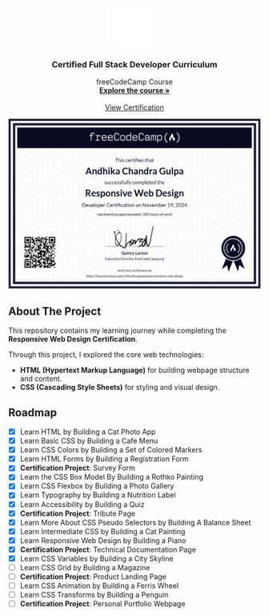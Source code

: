 <!-- PROJECT LOGO -->
<br />
<div align="center">
<img src="images/logo.svg" alt="Logo" width="80" height="80">

<h3 align="center">Certified Full Stack Developer Curriculum</h3>

<p align="center">
    freeCodeCamp Course
    <br />
    <a href="https://www.freecodecamp.org/learn/full-stack-developer/"><strong>Explore the course »</strong></a>
    <br />
    <br />
    <a href="https://freecodecamp.org/certification/gulpanjul/responsive-web-design">View Certification</a>
  </p>
</div>

[![The Certification][the-certification]](https://freecodecamp.org/certification/gulpanjul/responsive-web-design)

<!-- ABOUT THE PROJECT -->

## About The Project

This repository contains my learning journey while completing the **Responsive Web Design Certification**.

Through this project, I explored the core web technologies:

- **HTML (Hypertext Markup Language)** for building webpage structure and content.
- **CSS (Cascading Style Sheets)** for styling and visual design.

<!-- ROADMAP -->

## Roadmap

- [x] Learn HTML by Building a Cat Photo App
- [x] Learn Basic CSS by Building a Cafe Menu
- [x] Learn CSS Colors by Building a Set of Colored Markers
- [x] Learn HTML Forms by Building a Registration Form
- [x] **Certification Project**: Survey Form
- [x] Learn the CSS Box Model By Building a Rothko Painting
- [x] Learn CSS Flexbox by Building a Photo Gallery
- [x] Learn Typography by Building a Nutrition Label
- [x] Learn Accessibility by Building a Quiz
- [x] **Certification Project**: Tribute Page
- [x] Learn More About CSS Pseudo Selectors by Building A Balance Sheet
- [x] Learn Intermediate CSS by Building a Cat Painting
- [x] Learn Responsive Web Design by Building a Piano
- [x] **Certification Project**: Technical Documentation Page
- [x] Learn CSS Variables by Building a City Skyline
- [ ] Learn CSS Grid by Building a Magazine
- [ ] **Certification Project**: Product Landing Page
- [ ] Learn CSS Animation by Building a Ferris Wheel
- [ ] Learn CSS Transforms by Building a Penguin
- [ ] **Certification Project**: Personal Portfolio Webpage

[the-certification]: images/certification.png
